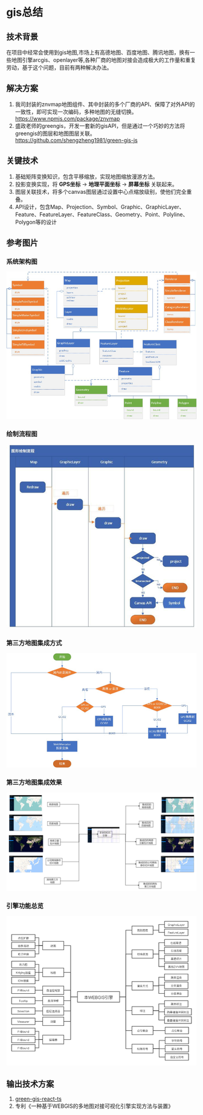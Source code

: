 # gis总结

## 技术背景

在项目中经常会使用到gis地图,市场上有高德地图、百度地图、腾讯地图，换有一些地图引擎arcgis、openlayer等,各种厂商的地图对接会造成极大的工作量和重复劳动，基于这个问题，目前有两种解决办法。

## 解决方案

1. 我司封装的znvmap地图组件、其中封装的多个厂商的API、保障了对外API的一致性，即可实现一次编码，多种地图的无缝切换。<https://www.npmjs.com/package/znvmap>
2. 盛政老师的greengis，开发一套新的gisAPI，但是通过一个巧妙的方法将greengis的图层和地图图层关联。<https://github.com/shengzheng1981/green-gis-js>

## 关键技术

1. 基础矩阵变换知识，包含平移缩放，实现地图缩放漫游方法。
2. 投影变换实现，将 __GPS坐标__ -> __地理平面坐标__ -> __屏幕坐标__ 关联起来。
3. 图层关联技术，将多个canvas图层通过设置中心点缩放级别，使他们完全重叠。
4. API设计，包含Map、Projection、Symbol、Graphic、GraphicLayer、Feature、FeatureLayer、FeatureClass、Geometry、Point、Polyline、Polygon等的设计

## 参考图片

### 系统架构图

![gis](../.vuepress/public/img/gis1.png)

### 绘制流程图

![gis](../.vuepress/public/img/gis2.png)

### 第三方地图集成方式

![gis](../.vuepress/public/img/gis3.png)

### 第三方地图集成效果

![gis](../.vuepress/public/img/gis4.png)

### 引擎功能总览

![gis](../.vuepress/public/img/gis5.png)

## 输出技术方案

1. [green-gis-react-ts](https://github.com/18134906388/green-gis-react-ts)
2. 专利《一种基于WEBGIS的多地图对接可视化引擎实现方法与装置》
